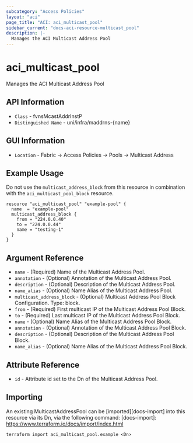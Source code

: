 ```yaml
---
subcategory: "Access Policies"
layout: "aci"
page_title: "ACI: aci_multicast_pool"
sidebar_current: "docs-aci-resource-multicast_pool"
description: |-
  Manages the ACI Multicast Address Pool
---
```


# aci_multicast_pool #

Manages the ACI Multicast Address Pool

## API Information ##

* `Class` - fvnsMcastAddrInstP
* `Distinguished Name` - uni/infra/maddrns-{name}

## GUI Information ##

* `Location` - Fabric -> Access Policies -> Pools -> Multicast Address

## Example Usage ##

Do not use the `multicast_address_block` from this resource in combination with the `aci_multicast_pool_block` resource.

```hcl
resource "aci_multicast_pool" "example-pool" {
  name  = "example-pool"
  multicast_address_block {
    from = "224.0.0.40"
    to = "224.0.0.44"
    name = "testing-1"
  }
}
```

## Argument Reference ##

* `name` - (Required) Name of the Multicast Address Pool.
* `annotation` - (Optional) Annotation of the Multicast Address Pool.
* `description` - (Optional) Description of the Multicast Address Pool.
* `name_alias` - (Optional) Name Alias of the Multicast Address Pool.
* `multicast_address_block` - (Optional) Multicast Address Pool Block Configuration. Type: block.
 * `from` - (Required) First multicast IP of the Multicast Address Pool Block.
 * `to` - (Required) Last multicast IP of the Multicast Address Pool Block.
 * `name` - (Optional) Name Alias of the Multicast Address Pool Block. 
 * `annotation` - (Optional) Annotation of the Multicast Address Pool Block.
 * `description` - (Optional) Description of the Multicast Address Pool Block.
 * `name_alias` - (Optional) Name Alias of the Multicast Address Pool Block.

## Attribute Reference ##

* `id` - Attribute id set to the Dn of the Multicast Address Pool.

## Importing ##

An existing MulticastAddressPool can be [imported][docs-import] into this resource via its Dn, via the following command:
[docs-import]: https://www.terraform.io/docs/import/index.html

```
terraform import aci_multicast_pool.example <Dn>
```